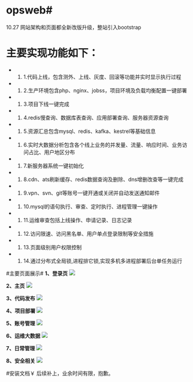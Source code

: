 # opsweb#
10.27 网站架构和页面都全新改版升级，整站引入bootstrap

# 主要实现功能如下： #
  - 1. 1.代码上线，包含测外、上线、灰度、回滚等功能并实时显示执行过程 
- 1.   2.生产环境包含php、nginx、jobss，项目环境及负载均衡配置一键部署 
- 1.   3.项目下线一键完成
- 1.   4.redis慢查询、数据库表查询、应用部署查询、服务器资源查询
- 1.   5.资源汇总包含mysql、redis、kafka、kestrel等基础信息
- 1.   6.实时大数据分析包含各个线上业务的并发量、流量、响应时间、业务访问占比、用户地区分布
- 1.   7.新服务器系统一键初始化
- 1.   8.cdn、ats刷新缓存、redis数据查询及删除、dns增删改查等一键完成
- 1.   9.vpn、svn、git等账号一键开通或关闭并自动发送通知邮件
- 1.   10.mysql的语句执行、审查、定时执行、进程管理一键操作
- 1.   11.运维审查包括上线操作、申请记录、日志记录
- 1.   12.访问限速、访问黑名单、用户单点登录限制等安全措施
- 1.   13.页面级别用户权限控制
- 1.   14.通过分布式全局锁,进程排它锁,实现多机多进程部署后台单任务运行

#主要页面展示#
**1、登录页**
![](https://i.imgur.com/DMcysen.jpg)

**2、主页**
![](https://i.imgur.com/56dUdCJ.jpg)

**3、代码发布**
![](https://i.imgur.com/qOWOyaw.jpg)

**4、项目部署**
![](https://i.imgur.com/Pjxin52.jpg)

**5、账号管理**
![](https://i.imgur.com/s206EIE.jpg)

**6、运维大数据**
![](https://i.imgur.com/kjrRv81.jpg)

**7、日常管理**
![](https://i.imgur.com/ghNJMP4.jpg)

**8、安全相关**
![](https://i.imgur.com/K7foz13.jpg)

#安装文档￥
后续补上，业余时间有限，抱歉。


